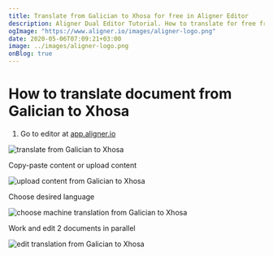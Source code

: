 ```yaml
---
title: Translate from Galician to Xhosa for free in Aligner Editor
description: Aligner Dual Editor Tutorial. How to translate for free from Galician to Xhosa. Aligner is multilingual document management platform. 
ogImage: "https://www.aligner.io/images/aligner-logo.png"
date: 2020-05-06T07:09:21+03:00
image: ../images/aligner-logo.png
onBlog: true
---
```


# How to translate document from Galician to Xhosa

1. Go to editor at [app.aligner.io](https://app.aligner.io "Aligner App web page")

![translate from Galician to Xhosa](../aligner-blank-editor.png "translate from Galician to Xhosa")

Copy-paste content or upload content

![upload content from Galician to Xhosa](../aligner-uploaded-document.png "upload content from Galician to Xhosa")

Choose desired language

![choose machine translation from Galician to Xhosa](../aligner-language-dropdown.png "choose machine translation from Galician to Xhosa")

Work and edit 2 documents in parallel

![edit translation from Galician to Xhosa](../aligner-double-sitded-editor.png "edit translation from Galician to Xhosa")

